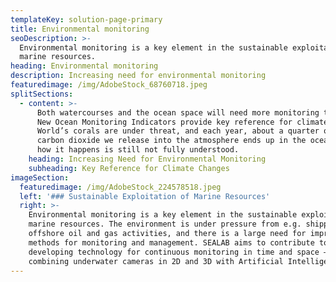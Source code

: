 ```yaml
---
templateKey: solution-page-primary
title: Environmental monitoring
seoDescription: >-
  Environmental monitoring is a key element in the sustainable exploitation of
  marine resources.
heading: Environmental monitoring
description: Increasing need for environmental monitoring
featuredimage: /img/AdobeStock_68760718.jpeg
splitSections:
  - content: >-
      Both watercourses and the ocean space will need more monitoring than ever.
      New Ocean Monitoring Indicators provide key reference for climate change.
      World’s corals are under threat, and each year, about a quarter of the
      carbon dioxide we release into the atmosphere ends up in the ocean, but
      how it happens is still not fully understood.
    heading: Increasing Need for Environmental Monitoring
    subheading: Key Reference for Climate Changes
imageSection:
  featuredimage: /img/AdobeStock_224578518.jpeg
  left: '### Sustainable Exploitation of Marine Resources'
  right: >-
    Environmental monitoring is a key element in the sustainable exploitation of
    marine resources. The environment is under pressure from e.g. shipping and
    offshore oil and gas activities, and there is a large need for improved
    methods for monitoring and management. SEALAB aims to contribute to this by
    developing technology for continuous monitoring in time and space – by
    combining underwater cameras in 2D and 3D with Artificial Intelligence.
---
```



